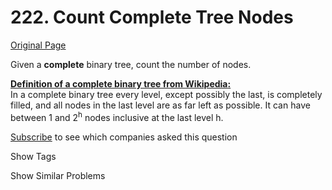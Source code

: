 # 222. Count Complete Tree Nodes

[Original Page](https://leetcode.com/problems/count-complete-tree-nodes/)

Given a **complete** binary tree, count the number of nodes.

**<u>Definition of a complete binary tree from [Wikipedia](http://en.wikipedia.org/wiki/Binary_tree#Types_of_binary_trees):</u>**  
In a complete binary tree every level, except possibly the last, is completely filled, and all nodes in the last level are as far left as possible. It can have between 1 and 2<sup>h</sup> nodes inclusive at the last level h.

<div>

[Subscribe](/subscribe/) to see which companies asked this question

</div>

<div>

<div id="tags" class="btn btn-xs btn-warning">Show Tags</div>

<span class="hidebutton" style="display: none;">[Tree](/tag/tree/) [Binary Search](/tag/binary-search/)</span></div>

<div>

<div id="similar" class="btn btn-xs btn-warning">Show Similar Problems</div>

<span class="hidebutton" style="display: none;">[(E) Closest Binary Search Tree Value](/problems/closest-binary-search-tree-value/)</span></div>